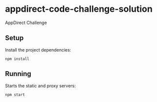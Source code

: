 # appdirect-code-challenge-solution

AppDirect Challenge

## Setup

Install the project dependencies:

`npm install`

## Running

Starts the static and proxy servers:

`npm start`


